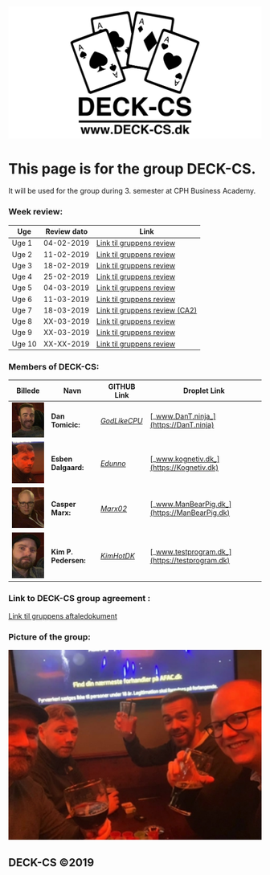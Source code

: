 <img src="Banner-top-DCS.png" width="700"/>  


# This page is for the group DECK-CS.
It will be used for the group during 3. semester at CPH Business Academy.

### Week review:

Uge | Review dato | Link
------------ | ------------- | -------------
Uge 1| 04-02-2019 | [Link til gruppens review](https://kimhotdk.github.io/DECK-CS/week1) 
Uge 2| 11-02-2019 |  [Link til gruppens review](https://kimhotdk.github.io/DECK-CS/week2) 
Uge 3| 18-02-2019 |  [Link til gruppens review](https://kimhotdk.github.io/DECK-CS/week3) 
Uge 4| 25-02-2019 |  [Link til gruppens review](https://kimhotdk.github.io/DECK-CS/week4) 
Uge 5| 04-03-2019 |  [Link til gruppens review](https://kimhotdk.github.io/DECK-CS/week5) 
Uge 6| 11-03-2019 |  [Link til gruppens review](https://kimhotdk.github.io/DECK-CS/week6) 
Uge 7| 18-03-2019 |  [Link til gruppens review (CA2)](https://kimhotdk.github.io/DECK-CS/CA2)
Uge 8| XX-03-2019 |  [Link til gruppens review](https://kimhotdk.github.io/DECK-CS/week8) 
Uge 9| XX-03-2019 |  [Link til gruppens review](https://kimhotdk.github.io/DECK-CS/week9) 
Uge 10| XX-XX-2019 |  [Link til gruppens review](https://kimhotdk.github.io/DECK-CS/week10) 

### Members of DECK-CS:

Billede | Navn | GITHUB Link | Droplet Link 
------------ | ------------- | ------------- | -------------
<img src="Dan-resized.jpg" width="100"/> |  **Dan Tomicic:** | [_GodLikeCPU_](https://github.com/GodLikeCPU) | [_www.DanT.ninja_](https://DanT.ninja)
<img src="Esben2-resized.jpg" width="100"/> | **Esben Dalgaard:** | [_Edunno_](https://github.com/Edunno) | [_www.kognetiv.dk_](https://Kognetiv.dk)
<img src="Casper-resized.jpg" width="100"/> | **Casper Marx:** | [_Marx02_](https://github.com/Marx02) | [_www.ManBearPig.dk_](https://ManBearPig.dk)
<img src="Kim-resized.jpg" width="100"/> | **Kim P. Pedersen:** | [_KimHotDK_](https://github.com/KimHotDK) | [_www.testprogram.dk_](https://testprogram.dk)

### Link to DECK-CS group agreement :
[Link til gruppens aftaledokument](https://docs.google.com/document/d/1uSLKk3kQAV3UQ0Y1XKtVFQ_YJ_gXrON00-IDqS8o5s4/edit?usp=sharing) 

### Picture of the group:
<img src="48390921_2236580056373541_3832447443329351680_n-resized.jpg" width="700"/>  

## DECK-CS ©2019
